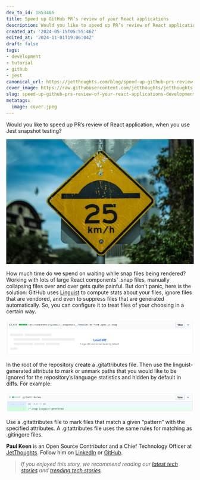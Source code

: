 ```yaml
---
dev_to_id: 1853466
title: Speed up GitHub PR’s review of your React applications
description: Would you like to speed up PR’s review of React application, when you use Jest snapshot...
created_at: '2024-05-15T05:55:46Z'
edited_at: '2024-11-01T19:06:04Z'
draft: false
tags:
- development
- tutorial
- github
- jest
canonical_url: https://jetthoughts.com/blog/speed-up-github-prs-review-of-your-react-applications-development-tutorial/
cover_image: https://raw.githubusercontent.com/jetthoughts/jetthoughts.github.io/master/content/blog/speed-up-github-prs-review-of-your-react-applications-development-tutorial/cover.jpeg
slug: speed-up-github-prs-review-of-your-react-applications-development-tutorial
metatags:
  image: cover.jpeg
---
```

Would you like to speed up PR’s review of React application, when you use Jest snapshot testing?

![Photo by [Makarios Tang](https://unsplash.com/@makariostang?utm_source=medium&utm_medium=referral) on [Unsplash](https://unsplash.com?utm_source=medium&utm_medium=referral)](file_0.jpeg)

How much time do we spend on waiting while snap files being rendered? Working with lots of large React components’ .snap files, manually collapsing files over and over gets quite painful. But don’t panic, here is the solution: GitHub uses [Linguist](https://github.com/github/linguist) to compute stats about your files, ignore files that are vendored, and even to suppress files that are generated automatically. So, you can configure it to treat files of your choosing in a certain way.

![A hidden big snapshot file](file_1.png)

In the root of the repository create a .gitattributes file. Then use the linguist-generated attribute to mark or unmark paths that you would like to be ignored for the repository’s language statistics and hidden by default in diffs. For example:

![All files with snap extension won’t be rendered](file_2.png)

Use a .gitattributes file to mark files that match a given “pattern” with the specified attributes. A .gitattributes file uses the same rules for matching as .gitingore files.

**Paul Keen** is an Open Source Contributor and a Chief Technology Officer at [JetThoughts](https://www.jetthoughts.com). Follow him on [LinkedIn](https://www.linkedin.com/in/paul-keen/) or [GitHub](https://github.com/pftg).
>  *If you enjoyed this story, we recommend reading our [latest tech stories](https://jtway.co/latest) and [trending tech stories](https://jtway.co/trending).*

